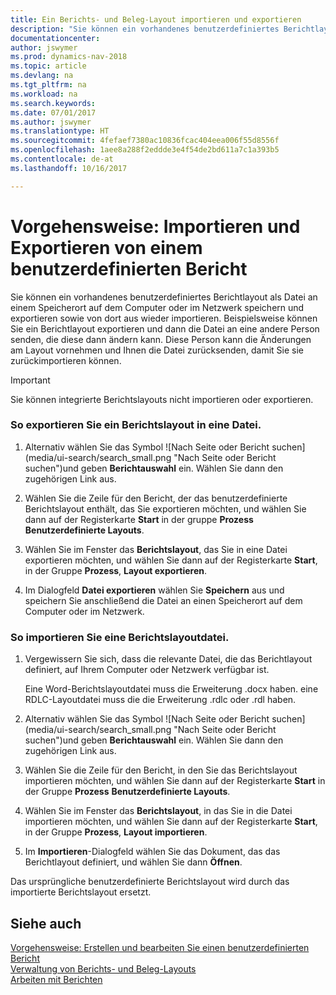 ```yaml
---
title: Ein Berichts- und Beleg-Layout importieren und exportieren
description: "Sie können ein vorhandenes benutzerdefiniertes Berichtlayout als Datei an einem Speicherort auf dem Computer oder im Netzwerk speichern und exportieren sowie von dort aus wieder importieren."
documentationcenter: 
author: jswymer
ms.prod: dynamics-nav-2018
ms.topic: article
ms.devlang: na
ms.tgt_pltfrm: na
ms.workload: na
ms.search.keywords: 
ms.date: 07/01/2017
ms.author: jswymer
ms.translationtype: HT
ms.sourcegitcommit: 4fefaef7380ac10836fcac404eea006f55d8556f
ms.openlocfilehash: 1aee8a288f2eddde3e4f54de2bd611a7c1a393b5
ms.contentlocale: de-at
ms.lasthandoff: 10/16/2017

---
```

# <a name="how-to-import-and-export-a-report-or-document-layout"></a>Vorgehensweise: Importieren und Exportieren von einem benutzerdefinierten Bericht
Sie können ein vorhandenes benutzerdefiniertes Berichtlayout als Datei an einem Speicherort auf dem Computer oder im Netzwerk speichern und exportieren sowie von dort aus wieder importieren. Beispielsweise können Sie ein Berichtlayout exportieren und dann die Datei an eine andere Person senden, die diese dann ändern kann. Diese Person kann die Änderungen am Layout vornehmen und Ihnen die Datei zurücksenden, damit Sie sie zurückimportieren können.  
  
> [!IMPORTANT]  
>  Sie können integrierte Berichtslayouts nicht importieren oder exportieren.  
  
### <a name="to-export-a-report-layout-to-a-file"></a>So exportieren Sie ein Berichtslayout in eine Datei.  
  
1.  Alternativ wählen Sie das Symbol ![Nach Seite oder Bericht suchen] (media/ui-search/search_small.png "Nach Seite oder Bericht suchen")und geben **Berichtauswahl** ein. Wählen Sie dann den zugehörigen Link aus.  
  
2.  Wählen Sie die Zeile für den Bericht, der das benutzerdefinierte Berichtslayout enthält, das Sie exportieren möchten, und wählen Sie dann auf der Registerkarte **Start** in der gruppe **Prozess** **Benutzerdefinierte Layouts**.  
  
3.  Wählen Sie im Fenster das **Berichtslayout**, das Sie in eine Datei exportieren möchten, und wählen Sie dann auf der Registerkarte **Start**, in der Gruppe **Prozess**, **Layout exportieren**.  
  
4.  Im Dialogfeld **Datei exportieren** wählen Sie **Speichern** aus und speichern Sie anschließend die Datei an einen Speicherort auf dem Computer oder im Netzwerk.  
  
### <a name="to-import-a-report-layout-file"></a>So importieren Sie eine Berichtslayoutdatei.  
  
1.  Vergewissern Sie sich, dass die relevante Datei, die das Berichtlayout definiert, auf Ihrem Computer oder Netzwerk verfügbar ist.  
  
     Eine Word-Berichtslayoutdatei muss die Erweiterung .docx haben. eine RDLC-Layoutdatei muss die die Erweiterung .rdlc oder .rdl haben.  
  
2.  Alternativ wählen Sie das Symbol ![Nach Seite oder Bericht suchen] (media/ui-search/search_small.png "Nach Seite oder Bericht suchen")und geben **Berichtauswahl** ein. Wählen Sie dann den zugehörigen Link aus.  
  
3.  Wählen Sie die Zeile für den Bericht, in den Sie das Berichtslayout importieren möchten, und wählen Sie dann auf der Registerkarte **Start** in der Gruppe **Prozess** **Benutzerdefinierte Layouts**.  
  
4.  Wählen Sie im Fenster das **Berichtslayout**, in das Sie in die Datei importieren möchten, und wählen Sie dann auf der Registerkarte **Start**, in der Gruppe **Prozess**, **Layout importieren**.  
  
5.  Im **Importieren**-Dialogfeld wählen Sie das Dokument, das das Berichtlayout definiert, und wählen Sie dann **Öffnen**.  
  
 Das ursprüngliche benutzerdefinierte Berichtslayout wird durch das importierte Berichtslayout ersetzt.  
  
## <a name="see-also"></a>Siehe auch  
 [Vorgehensweise: Erstellen und bearbeiten Sie einen benutzerdefinierten Bericht](ui-how-create-custom-report-layout.md)   
 [Verwaltung von Berichts- und Beleg-Layouts](ui-manage-report-layouts.md)  
 [Arbeiten mit Berichten](ui-work-report.md)    
